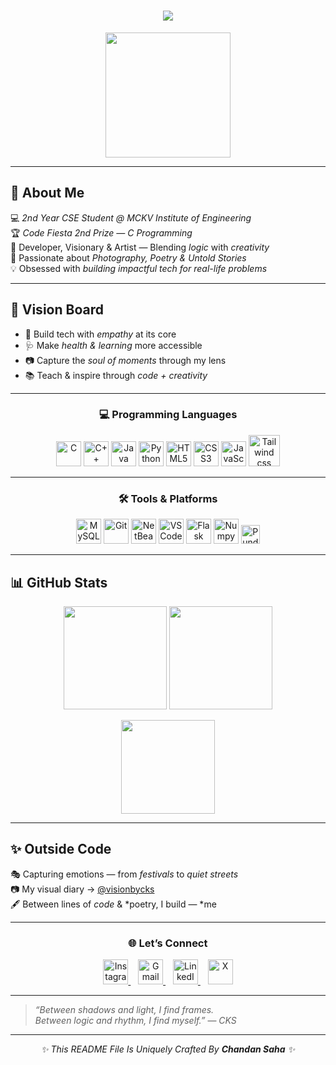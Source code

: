 <h1 align="center">
  <img src="https://readme-typing-svg.herokuapp.com?font=JetBrains+Mono&weight=1200&size=28&duration=2000&pause=500&color=F72585&center=true&vCenter=true&width=500&lines=Hey+there+👋;I'm+Chandan+Saha;Coder+%7C+Photographer+%7C+Designer" />
</h1>
 
<p align="center">
  <img src="https://media.giphy.com/media/eNAsjO55tPbgaor7ma/giphy.gif" width="200"/>
</p>

---

## 🌟 About Me  
💻 *2nd Year CSE Student @ MCKV Institute of Engineering*  
🏆 *Code Fiesta 2nd Prize — C Programming*  
🎨 Developer, Visionary & Artist — Blending *logic* with *creativity*  
📸 Passionate about *Photography, Poetry & Untold Stories*  
💡 Obsessed with *building impactful tech for real-life problems*

---

## 🎯 Vision Board  
- 🚀 Build tech with *empathy* at its core  
- 🩺 Make *health & learning* more accessible  
- 📷 Capture the *soul of moments* through my lens  
- 📚 Teach & inspire through *code + creativity*  

---

<h3 align="center">💻 Programming Languages</h3>
<p align="center">
  <img src="https://cdn.jsdelivr.net/gh/devicons/devicon/icons/c/c-original.svg" width="40" title="C" />
  <img src="https://cdn.jsdelivr.net/gh/devicons/devicon/icons/cplusplus/cplusplus-original.svg" width="40" title="C++" />
  <img src="https://cdn.jsdelivr.net/gh/devicons/devicon/icons/java/java-original.svg" width="40" title="Java" />
  <img src="https://cdn.jsdelivr.net/gh/devicons/devicon/icons/python/python-original.svg" width="40" title="Python" />
  <img src="https://cdn.jsdelivr.net/gh/devicons/devicon/icons/html5/html5-original.svg" width="40" title="HTML5" />
  <img src="https://cdn.jsdelivr.net/gh/devicons/devicon/icons/css3/css3-original.svg" width="40" title="CSS3" />
  <img src="https://cdn.jsdelivr.net/gh/devicons/devicon/icons/javascript/javascript-original.svg" width="40" title="JavaScript" />
  <img src="https://tailwindcss.com/_next/static/media/tailwindcss-mark.d52e9897.svg" width="50" title="Tailwind css" />
</p>

---

<h3 align="center">🛠️ Tools & Platforms</h3>
<p align="center">
  <img src="https://cdn.jsdelivr.net/gh/devicons/devicon/icons/mysql/mysql-original.svg" width="40" title="MySQL" />
  <img src="https://cdn.jsdelivr.net/gh/devicons/devicon/icons/git/git-original.svg" width="40" title="Git" />
  <img src="https://netbeans.apache.org/_/images/apache-netbeans.svg" width="40" title="NetBeans" />
  <img src="https://cdn.jsdelivr.net/gh/devicons/devicon/icons/vscode/vscode-original.svg" width="40" title="VS Code" />
  <img src="https://svg.saasfly.io/library/flask-dark.svg" width="40" title="Flask" />
  <img src="https://numpy.org/images/logo.svg" width="40" title="Numpy" />
  <img src="https://cdn.worldvectorlogo.com/logos/pandas.svg" width="30" title="Pundas" />
</p>

---

## 📊 GitHub Stats  
<p align="center">
  <img src="https://github-readme-stats.vercel.app/api?username=Chandansaha2005&show_icons=true&theme=radical" height="165" />
  <img src="https://github-readme-streak-stats.herokuapp.com/?user=Chandansaha2005&theme=radical" height="165" />
</p>  
<p align="center">
  <img src="https://github-readme-stats.vercel.app/api/top-langs/?username=Chandansaha2005&layout=compact&theme=radical" height="150" />
</p>

---

## ✨ Outside Code  
🎭 Capturing emotions — from *festivals* to *quiet streets*  
📷 My visual diary → [@visionbycks](https://www.instagram.com/visionbycks/)  
🖋 Between lines of *code* & *poetry, I build — *me

---

<h3 align="center">🌐 Let’s Connect</h3>
<p align="center">
  <a href="https://www.instagram.com/c_h_a_n_d_a_n_0_1/" target="_blank">
    <img src="https://cdn-icons-png.flaticon.com/512/2111/2111463.png" width="40" alt="Instagram" />
  </a>
  &nbsp;&nbsp;
  <a href="mailto:chandansaha1945@gmail.com">
    <img src="https://cdn-icons-png.flaticon.com/512/732/732200.png" width="40" alt="Gmail" />
  </a>
  &nbsp;&nbsp;
  <a href="https://www.linkedin.com/in/chandan-saha-228560327/" target="_blank">
    <img src="https://cdn-icons-png.flaticon.com/512/174/174857.png" width="40" alt="LinkedIn" />
  </a>
  &nbsp;&nbsp;
  <a href="https://x.com/chandansahaaaa?s=09" target="_blank">
    <img src="https://cdn-icons-png.flaticon.com/512/733/733579.png" width="40" alt="X" />
  </a>
</p>

---

> *“Between shadows and light, I find frames.  
Between logic and rhythm, I find myself.”* — *CKS*

---

<p align="center">
  <em>✨ This README File Is Uniquely Crafted By <strong>Chandan Saha</strong> ✨</em>
</p>

